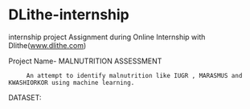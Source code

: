 # DLithe-internship
internship project
Assignment during Online Internship with Dlithe(www.dlithe.com)

Project Name- MALNUTRITION ASSESSMENT

         An attempt to identify malnutrition like IUGR , MARASMUS and KWASHIORKOR using machine learning.
         
        
DATASET:
        
        

